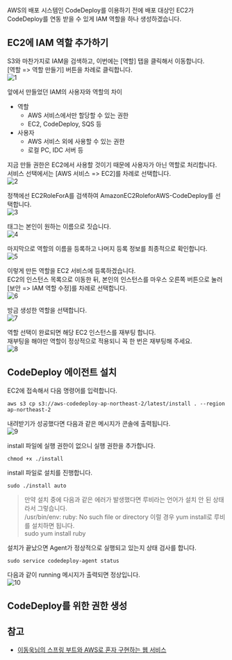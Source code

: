 AWS의 배포 시스템인 CodeDeploy를 이용하기 전에 배포 대상인 EC2가 CodeDeploy를 연동 받을 수 있게 IAM 역할을 하나 생성하겠습니다.   

## EC2에 IAM 역할 추가하기
S3와 마찬가지로 IAM을 검색하고, 이번에는 [역할] 탭을 클릭해서 이동합니다.   
[역할 => 역할 만들기] 버튼을 차례로 클릭합니다.   
![1]()   

앞에서 만들었던 IAM의 사용자와 역할의 차이
* 역할
  * AWS 서비스에서만 할당할 수 있는 권한
  * EC2, CodeDeploy, SQS 등
* 사용자
  * AWS 서비스 외에 사용할 수 있는 권한
  * 로컬 PC, IDC 서버 등

지금 만들 권한은 EC2에서 사용할 것이기 때문에 사용자가 아닌 역할로 처리합니다.   
서비스 선택에서는 [AWS 서비스 => EC2]를 차례로 선택합니다.   
![2]()   

정책에선 EC2RoleForA를 검색하여 AmazonEC2RoleforAWS-CodeDeploy를 선택합니다.   
![3]()   

태그는 본인이 원하는 이름으로 짓습니다.   
![4]()   

마지막으로 역할의 이름을 등록하고 나머지 등록 정보를 최종적으로 확인합니다.   
![5]()   

이렇게 만든 역할을 EC2 서비스에 등록하겠습니다.   
EC2의 인스턴스 목록으로 이동한 뒤, 본인의 인스턴스를 마우스 오른쪽 버튼으로 눌러 [보안 => IAM 역할 수정]를 차례로 선택합니다.   
![6]()   

방금 생성한 역할을 선택합니다.   
![7]()   

역할 선택이 완료되면 해당 EC2 인스턴스를 재부팅 합니다.   
재부팅을 해야만 역할이 정상적으로 적용되니 꼭 한 번은 재부팅해 주세요.   
![8]()   

## CodeDeploy 에이전트 설치
EC2에 접속해서 다음 명령어를 입력합니다.   
```
aws s3 cp s3://aws-codedeploy-ap-northeast-2/latest/install . --region ap-northeast-2
```

내려받기가 성공했다면 다음과 같은 메시지가 콘솔에 출력됩니다.   
![9]()   

install 파일에 실행 권한이 없으니 실행 권한을 추가합니다.   
```
chmod +x ./install
```

install 파일로 설치를 진행합니다.   
```
sudo ./install auto
```

> 만약 설치 중에 다음과 같은 에러가 발생했다면 루비라는 언어가 설치 안 된 상태라서 그렇습니다.   
> /usr/bin/env: ruby: No such file or directory
> 이럴 경우 yum install로 루비를 설치하면 됩니다.   
> sudo yum install ruby

설치가 끝났으면 Agent가 정상적으로 실행되고 있는지 상태 검사를 합니다.   
```
sudo service codedeploy-agent status
```

다음과 같이 running 메시지가 출력되면 정상입니다.   
![10]()   

## CodeDeploy를 위한 권한 생성


## 참고
* [이동욱님의 스프링 부트와 AWS로 혼자 구현하는 웹 서비스](https://jojoldu.tistory.com/463)